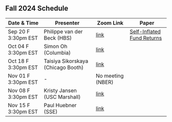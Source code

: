 ## Fall 2024 Schedule

|  Date & Time             | Presenter                          | Zoom Link                                | Paper | 
|--------------------------|----------------------------------- |------------------------------------------|-------|
|  Sep 20 F 3:30pm EST     | Philippe van der Beck (HBS)        | [link](https://uchicago.zoom.us/j/98358759120?pwd=DMONTHGRW37IRn2rtvCFZ3b2xNYTyI.1) | [Self-Inflated Fund Returns](/Documents/2024F01.pdf) |
|  Oct 04 F 3:30pm EST     | Simon Oh (Columbia)                | [link](https://uchicago.zoom.us/j/98358759120?pwd=DMONTHGRW37IRn2rtvCFZ3b2xNYTyI.1) | 
|  Oct 18 F 3:30pm EST     | Taisiya Sikorskaya (Chicago Booth) | [link](https://uchicago.zoom.us/j/98358759120?pwd=DMONTHGRW37IRn2rtvCFZ3b2xNYTyI.1) | 
|  Nov 01 F 3:30pm EST     | -                                  | No meeting (NBER) | 
|  Nov 08 F 3:30pm EST     | Kristy Jansen (USC Marshall)       | [link](https://uchicago.zoom.us/j/98358759120?pwd=DMONTHGRW37IRn2rtvCFZ3b2xNYTyI.1) | 
|  Nov 15 F 3:30pm EST     | Paul Huebner (SSE)                 | [link](https://uchicago.zoom.us/j/98358759120?pwd=DMONTHGRW37IRn2rtvCFZ3b2xNYTyI.1) | 
